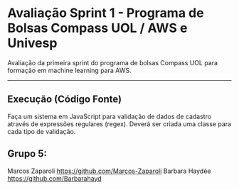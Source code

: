 # Avaliação Sprint 1 - Programa de Bolsas Compass UOL / AWS e Univesp

Avaliação da primeira sprint do programa de bolsas Compass UOL para formação em machine learning para AWS.

***

## Execução (Código Fonte)

Faça um sistema em JavaScript para validação de dados de cadastro através de expressões regulares (regex). Deverá ser criada uma classe para cada tipo de validação.

## Grupo 5:
Marcos Zaparoli https://github.com/Marcos-Zaparoli
Barbara Haydée https://github.com/Barbarahayd